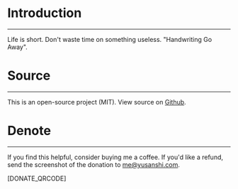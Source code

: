 # Introduction
---

Life is short. Don't waste time on something useless. "Handwriting Go Away". 

# Source
---

This is an open-source project (MIT). View source on [Github](https://github.com/yusanshi/handwriting-go-away).

# Denote
---

If you find this helpful, consider buying me a coffee. If you'd like a refund, send the screenshot of the donation to me@yusanshi.com.

[DONATE_QRCODE]